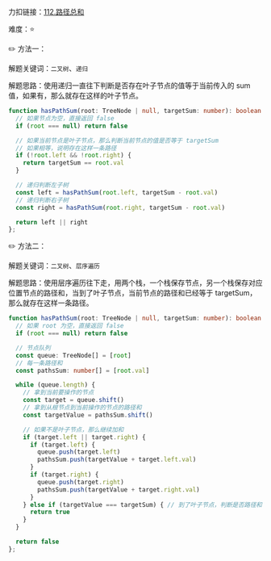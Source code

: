 
力扣链接：<a href="https://leetcode.cn/problems/path-sum/description/" target="_blank">112.路径总和</a>

难度：⭐ <br/>

✏️ 方法一：<br/>

解题关键词：`二叉树`、`递归`<br />

解题思路：使用递归一直往下判断是否存在叶子节点的值等于当前传入的 sum 值，如果有，那么就存在这样的叶子节点。<br />

```typescript
function hasPathSum(root: TreeNode | null, targetSum: number): boolean {
  // 如果节点为空，直接返回 false
  if (root === null) return false

  // 如果当前节点是叶子节点，那么判断当前节点的值是否等于 targetSum
  // 如果相等，说明存在这样一条路径
  if (!root.left && !root.right) {
    return targetSum == root.val
  }

  // 递归判断左子树
  const left = hasPathSum(root.left, targetSum - root.val)
  // 递归判断右子树
  const right = hasPathSum(root.right, targetSum - root.val)

  return left || right
};
```

✏️ 方法二：<br/>

解题关键词：`二叉树`、`层序遍历`<br />

解题思路：使用层序遍历往下走，用两个栈，一个栈保存节点，另一个栈保存对应位置节点的路径和，当到了叶子节点，当前节点的路径和已经等于 targetSum，那么就存在这样一条路径。<br />

```typescript
function hasPathSum(root: TreeNode | null, targetSum: number): boolean {
  // 如果 root 为空，直接返回 false
  if (root === null) return false

  // 节点队列
  const queue: TreeNode[] = [root]
  // 每一条路径和
  const pathsSum: number[] = [root.val]

  while (queue.length) {
    // 拿到当前要操作的节点
    const target = queue.shift()
    // 拿到从根节点到当前操作的节点的路径和
    const targetValue = pathsSum.shift()

    // 如果不是叶子节点，那么继续加和
    if (target.left || target.right) {
      if (target.left) {
        queue.push(target.left)
        pathsSum.push(targetValue + target.left.val)
      }
      if (target.right) {
        queue.push(target.right)
        pathsSum.push(targetValue + target.right.val)
      }
    } else if (targetValue === targetSum) { // 到了叶子节点，判断是否路径和等于 targetSum
      return true
    }
  }

  return false
};
```